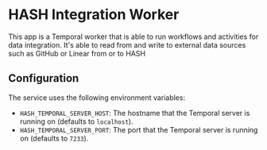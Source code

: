 # HASH Integration Worker

This app is a Temporal worker that is able to run workflows and activities for data integration. It's able to read from and write to external data sources such as GitHub or Linear from or to HASH

## Configuration

The service uses the following environment variables:

- `HASH_TEMPORAL_SERVER_HOST`: The hostname that the Temporal server is running on (defaults to `localhost`).
- `HASH_TEMPORAL_SERVER_PORT`: The port that the Temporal server is running on (defaults to `7233`).
